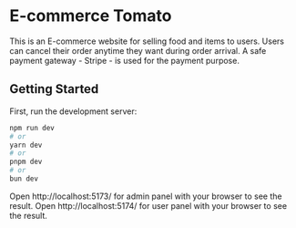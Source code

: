 # E-commerce Tomato

This is an E-commerce website for selling food and items to users. Users can cancel their order anytime they want during order arrival. A safe payment gateway - Stripe - is used for the payment purpose.

## Getting Started

First, run the development server:

```bash
npm run dev
# or
yarn dev
# or
pnpm dev
# or
bun dev
```

Open http://localhost:5173/ for admin panel with your browser to see the result.
Open http://localhost:5174/ for user panel with your browser to see the result.
